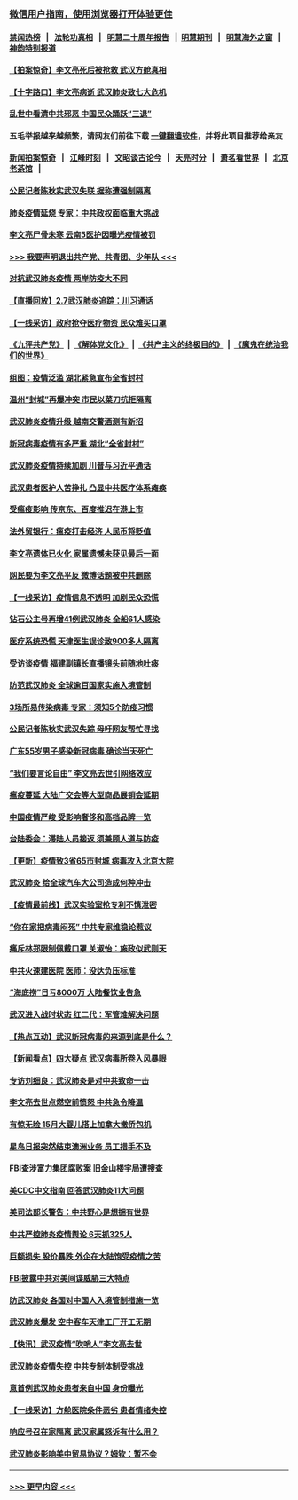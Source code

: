 ### [微信用户指南，使用浏览器打开体验更佳](https://github.com/gfw-breaker/banned-news1/blob/master/indexes/wechat-guide.md?t=0)
#### [禁闻热榜](热点新闻.md?t=0)  &nbsp;&nbsp;|&nbsp;&nbsp; [法轮功真相](https://github.com/gfw-breaker/truth/blob/master/README.md?t=0) &nbsp;&nbsp;|&nbsp;&nbsp; [明慧二十周年报告](https://github.com/gfw-breaker/mh-reports/blob/master/README.md?t=0) &nbsp;&nbsp;|&nbsp;&nbsp;[明慧期刊](https://github.com/gfw-breaker/mh-qikan) &nbsp;&nbsp;|&nbsp;&nbsp; [明慧海外之窗](https://github.com/gfw-breaker/mh-news/blob/master/README.md?t=0) &nbsp;&nbsp;|&nbsp;&nbsp; [神韵特别报道](https://github.com/gfw-breaker/mh-news/blob/master/shenyun.md?t=0)
#### [【拍案惊奇】李文亮死后被抢救 武汉方舱真相](../pages/nsc413/n11851958.md?t=02080022) 
#### [【十字路口】李文亮病逝 武汉肺炎致七大危机](../pages/nsc413/n11850690.md?t=02080022) 
#### [乱世中看清中共邪恶 中国民众踊跃“三退”](../pages/nsc413/n11835515.md?t=02080022) 
#### 五毛举报越来越频繁，请网友们前往下载 [一键翻墙软件](https://github.com/gfw-breaker/ssr-accounts)，并将此项目推荐给亲友
#### [新闻拍案惊奇](https://github.com/gfw-breaker/banned-news1/blob/master/pages/link4.md) &nbsp;&nbsp;|&nbsp;&nbsp; [江峰时刻](https://github.com/gfw-breaker/banned-news1/blob/master/pages/link4.md) &nbsp;&nbsp;|&nbsp;&nbsp; [文昭谈古论今](https://github.com/gfw-breaker/banned-news1/blob/master/pages/link4.md) &nbsp;&nbsp;|&nbsp;&nbsp; [天亮时分](https://github.com/gfw-breaker/banned-news1/blob/master/pages/link4.md) &nbsp;&nbsp;|&nbsp;&nbsp; [萧茗看世界](https://github.com/gfw-breaker/banned-news1/blob/master/pages/link4.md) &nbsp;&nbsp;|&nbsp;&nbsp; [北京老茶馆](https://github.com/gfw-breaker/banned-news1/blob/master/pages/link4.md) &nbsp;&nbsp;|&nbsp;&nbsp; 
#### [公民记者陈秋实武汉失联 据称遭强制隔离](../pages/nsc413/n11851944.md?t=02080022) 
#### [肺炎疫情延烧 专家：中共政权面临重大挑战](../pages/nsc413/n11851884.md?t=02080022) 
#### [李文亮尸骨未寒 云南5医护因曝光疫情被罚](../pages/nsc413/n11851761.md?t=02080022) 
#### [>>> 我要声明退出共产党、共青团、少年队 <<<](https://github.com/begood0513/goodnews/blob/master/quit/letter.md) 
#### [对抗武汉肺炎疫情 两岸防疫大不同](../pages/nsc413/n11846318.md?t=02080022) 
#### [【直播回放】2.7武汉肺炎追踪：川习通话](../pages/nsc413/n11851802.md?t=02080022) 
#### [【一线采访】政府抢夺医疗物资 民众难买口罩](../pages/nsc413/n11851017.md?t=02080022) 
#### [《九评共产党》](https://github.com/begood0513/9ping.md/blob/master/README.md) &nbsp;|&nbsp; [《解体党文化》](../../../../jtdwh.md/blob/master/README.md)  &nbsp;|&nbsp; [《共产主义的终极目的》](../../../../gczydzjmd.md/blob/master/README.md) &nbsp;|&nbsp; [《魔鬼在统治我们的世界》](../../../../mgztzwmdsj.md/blob/master/README.md) 
#### [组图：疫情泛滥 湖北紧急宣布全省封村](../pages/nsc413/n11851563.md?t=02080022) 
#### [温州“封城”再爆冲突 市民以菜刀抗拒隔离](../pages/nsc413/n11851538.md?t=02080022) 
#### [武汉肺炎疫情升级 越南交警酒测有新招](../pages/nsc413/n11851632.md?t=02080022) 
#### [新冠病毒疫情有多严重 湖北“全省封村”](../pages/nsc413/n11851296.md?t=02080022) 
#### [武汉肺炎疫情持续加剧 川普与习近平通话](../pages/nsc413/n11851613.md?t=02080022) 
#### [武汉患者医护人苦挣扎 凸显中共医疗体系瘫痪](../pages/nsc413/n11850083.md?t=02080022) 
#### [受瘟疫影响 传京东、百度推迟在港上市](../pages/nsc413/n11851409.md?t=02080022) 
#### [法外贸银行：瘟疫打击经济 人民币将贬值](../pages/nsc413/n11850538.md?t=02080022) 
#### [李文亮遗体已火化 家属遗憾未获见最后一面](../pages/nsc413/n11851128.md?t=02080022) 
#### [网民要为李文亮平反 微博话题被中共删除](../pages/nsc413/n11851177.md?t=02080022) 
#### [【一线采访】疫情信息不透明 加剧民众恐慌](../pages/nsc413/n11850699.md?t=02080022) 
#### [钻石公主号再增41例武汉肺炎 全船61人感染](../pages/nsc413/n11850401.md?t=02080022) 
#### [医疗系统恐慌 天津医生误诊致900多人隔离](../pages/nsc413/n11850609.md?t=02080022) 
#### [受访谈疫情 福建副镇长直播镜头前随地吐痰](../pages/nsc413/n11850758.md?t=02080022) 
#### [防范武汉肺炎 全球逾百国家实施入境管制](../pages/nsc413/n11850557.md?t=02080022) 
#### [3场所易传染病毒 专家：须知5个防疫习惯](../pages/nsc413/n11849662.md?t=02080022) 
#### [公民记者陈秋实武汉失踪 母吁网友帮忙寻找](../pages/nsc413/n11850638.md?t=02080022) 
#### [广东55岁男子感染新冠病毒 确诊当天死亡](../pages/nsc413/n11850590.md?t=02080022) 
#### [“我们要言论自由” 李文亮去世引网络效应](../pages/nsc413/n11850484.md?t=02080022) 
#### [瘟疫蔓延 大陆广交会等大型商品展销会延期](../pages/nsc413/n11850521.md?t=02080022) 
#### [中国疫情严峻 受影响奢侈和高档品牌一览](../pages/nsc413/n11850319.md?t=02080022) 
#### [台陆委会：滞陆人员接返 须兼顾人道与防疫](../pages/nsc413/n11850414.md?t=02080022) 
#### [【更新】疫情致3省65市封城 病毒攻入北京大院](../pages/nsc413/n11801312.md?t=02080022) 
#### [武汉肺炎 给全球汽车大公司造成何种冲击](../pages/nsc413/n11850056.md?t=02080022) 
#### [【疫情最前线】武汉实验室抢专利不慎泄密](../pages/nsc413/n11850310.md?t=02080022) 
#### [“你在家把病毒闷死” 中共专家维稳论惹议](../pages/nsc413/n11850048.md?t=02080022) 
#### [痛斥林郑限制佩戴口罩 关淑怡：施政似武则天](../pages/nsc413/n11849645.md?t=02080022) 
#### [中共火速建医院 医师：没达负压标准](../pages/nsc413/n11848938.md?t=02080022) 
#### [“海底捞”日亏8000万 大陆餐饮业告急](../pages/nsc413/n11850010.md?t=02080022) 
#### [武汉进入战时状态 红二代：军管难解决问题](../pages/nsc413/n11849976.md?t=02080022) 
#### [【热点互动】武汉新冠病毒的来源到底是什么？](../pages/nsc413/n11849749.md?t=02080022) 
#### [【新闻看点】四大疑点 武汉病毒所卷入风暴眼](../pages/nsc413/n11849608.md?t=02080022) 
#### [专访刘细良：武汉肺炎是对中共致命一击](../pages/nsc413/n11849934.md?t=02080022) 
#### [李文亮去世点燃空前愤怒 中共急令降温](../pages/nsc413/n11849864.md?t=02080022) 
#### [有惊无险 15月大婴儿搭上加拿大撤侨包机](../pages/nsc413/n11849698.md?t=02080022) 
#### [星岛日报突然结束澳洲业务 员工措手不及](../pages/nsc413/n11849722.md?t=02080022) 
#### [FBI查涉富力集团腐败案 旧金山楼宇局遭搜查](../pages/nsc413/n11848419.md?t=02080022) 
#### [美CDC中文指南 回答武汉肺炎11大问题](../pages/nsc413/n11849703.md?t=02080022) 
#### [美司法部长警告：中共野心是想拥有世界](../pages/nsc413/n11849769.md?t=02080022) 
#### [中共严控肺炎疫情舆论 6天抓325人](../pages/nsc413/n11849529.md?t=02080022) 
#### [巨额损失 股价暴跌 外企在大陆饱受疫情之苦](../pages/nsc413/n11849651.md?t=02080022) 
#### [FBI披露中共对美间谍威胁三大特点](../pages/nsc413/n11849700.md?t=02080022) 
#### [防武汉肺炎 各国对中国人入境管制措施一览](../pages/nsc413/n11838726.md?t=02080022) 
#### [武汉肺炎爆发 空中客车天津工厂开工无期](../pages/nsc413/n11849634.md?t=02080022) 
#### [【快讯】武汉疫情“吹哨人”李文亮去世](../pages/nsc413/n11849459.md?t=02080022) 
#### [武汉肺炎疫情失控 中共专制体制受挑战](../pages/nsc413/n11849457.md?t=02080022) 
#### [意首例武汉肺炎患者来自中国 身份曝光](../pages/nsc413/n11849454.md?t=02080022) 
#### [【一线采访】方舱医院条件恶劣 患者情绪失控](../pages/nsc413/n11848910.md?t=02080022) 
#### [响应号召在家隔离 武汉家属怒诉有什么用？](../pages/nsc413/n11849412.md?t=02080022) 
#### [武汉肺炎影响美中贸易协议？姆钦：暂不会](../pages/nsc413/n11849497.md?t=02080022) 

----
#### [ >>> 更早内容 <<< ](../indexes/nsc413-earlier.md)
